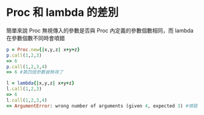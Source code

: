# Proc 和 lambda 的差別

簡單來說 Proc 無視傳入的參數是否與 Proc 內定義的參數個數相同，而 lambda 在參數個數不同時會噴錯

```ruby
p = Proc.new{|x,y,z| x+y+z}
p.call(1,2,3)
=> 6
p.call(1,2,3,4)
=> 6 #第四個參數被無視了

l = lambda{|x,y,z| x+y+z}
l.call(1,2,3)
=> 6
l.call(1,2,3,4)
=> ArgumentError: wrong number of arguments (given 4, expected 3) #噴錯了
```



